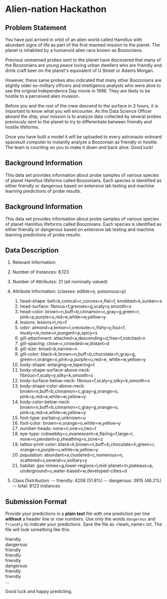 # Alien-nation Hackathon

## Problem Statement
You have just arrived in orbit of an alien world called Hamiltus with abundant signs of life as part of the first manned mission to the planet.  The planet is inhabited by a humanoid alien race known as Boozonians.

Previous unmanned probes sent to the planet have discovered that many of the Boozonians are young peace loving urban dwellers who are friendly and drink craft beer on the planet's equivalent of U Street or Adams Morgan.

However, these same probes also indicated that many other Boozonians are slightly older ex-military officers and intelligence analysts who were alive to see the original Independence Day movie in 1996.  They are likely to be hostile to a perceived alien invasion.

Before you and the rest of the crew descend to the surface in 3 hours, it is important to know what you will encounter. As the Data Science Officer aboard the ship, your mission is to analyze data collected by several probes previously sent to the planet to try to differentiate between friendly and hostile lifeforms.

Once you have built a model it will be uploaded to every astronauts onboard spacesuit computer to instantly analyze a Boozonian as friendly or hostile.  The team is counting on you to make it down and back alive. Good luck!

## Background Information

This data set provides information about probe samples of various species of planet Hamiltus lifeforms called Boozonians.  Each species is  identified as either friendly or dangerous based on extensive lab testing and machine learning predictions of probe results.

## Background Information

This data set provides information about probe samples of various species of planet Hamiltus lifeforms called Boozonians.  Each species is  identified as either friendly or dangerous based on extensive lab testing and machine learning predictions of probe results.

## Data Description
1. Relevant Information:
    
2. Number of Instances: 8,123

3. Number of Attributes: 21 (all nominally valued)

4. Attribute Information: (classes: edible=e, poisonous=p)
     1. head-shape:                bell=b,conical=c,convex=x,flat=f,
                                  knobbed=k,sunken=s
     2. head-surface:              fibrous=f,grooves=g,scaly=y,smooth=s
     3. head-color:                brown=n,buff=b,cinnamon=c,gray=g,green=r,
                                  pink=p,purple=u,red=e,white=w,yellow=y
     4. lesions:                  lesions=t,no=f
     5. odor:                     almond=a,lemon=l,creosote=c,fishy=y,foul=f,
                                  musty=m,none=n,pungent=p,spicy=s
     6. gill-attachment:          attached=a,descending=d,free=f,notched=n
     7. gill-spacing:             close=c,crowded=w,distant=d
     8. gill-size:                broad=b,narrow=n
     9. gill-color:               black=k,brown=n,buff=b,chocolate=h,gray=g,
                                  green=r,orange=o,pink=p,purple=u,red=e,
                                  white=w,yellow=y
    10. body-shape:              enlarging=e,tapering=t
    11. body-shape-surface-above-neck: fibrous=f,scaly=y,silky=k,smooth=s
    12. body-surface-below-neck:  fibrous=f,scaly=y,silky=k,smooth=s
    13. body-shape-color-above-neck:   brown=n,buff=b,cinnamon=c,gray=g,orange=o,
                                  pink=p,red=e,white=w,yellow=y
    14. body-color-below-neck:    brown=n,buff=b,cinnamon=c,gray=g,orange=o,
                                  pink=p,red=e,white=w,yellow=y
    15. foot-type:                partial=p,unknown=u
    16. foot-color:               brown=n,orange=o,white=w,yellow=y
    17. number-heads:             none=n,one=o,two=t
    18. eye-type:                cobwebby=c,evanescent=e,flaring=f,large=l,
                                  none=n,pendant=p,sheathing=s,zone=z
    19. tattoo-print-color:       black=k,brown=n,buff=b,chocolate=h,green=r,
                                  orange=o,purple=u,white=w,yellow=y
    20. population:               abundant=a,clustered=c,numerous=n,
                                  scattered=s,several=v,solitary=y
    21. habitat:                  gas-mines=g,lower-regions=l,mid-planet=m,plateaus=p,
                                  underground=u,water-based=w,developed-cities=d

5. Class Distribution: 
    --  friendly: 4208 (51.8%)
    -- dangerous: 3915 (48.2%)
    --     total: 8123 instances

## Submission Format
Provide your predictions in a __plain text__ file with one prediction per line __without__ a header line or row numbers. Use only the words `dangerous` and `friendly` to indicate your predictions. Save the file as <team_name>.txt.  The file will look something like this:

friendly  
dangerous  
friendly  
friendly  
friendly  
dangerous  
friendly  
friendly  
...  


Good luck and happy predicting.
